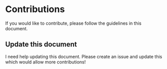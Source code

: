 # Contributions
If you would like to contribute, please follow the guidelines in this document.

## Update this document
I need help updating this document. Please create an issue and update this which would allow more contributions!